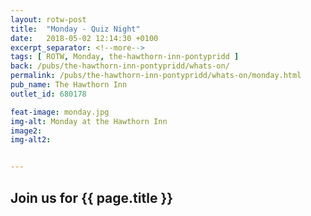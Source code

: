 ```yaml
---
layout: rotw-post
title:  "Monday - Quiz Night"
date:   2018-05-02 12:14:30 +0100
excerpt_separator: <!--more-->
tags: [ ROTW, Monday, the-hawthorn-inn-pontypridd ]
back: /pubs/the-hawthorn-inn-pontypridd/whats-on/
permalink: /pubs/the-hawthorn-inn-pontypridd/whats-on/monday.html
pub_name: The Hawthorn Inn
outlet_id: 680178

feat-image: monday.jpg
img-alt: Monday at the Hawthorn Inn
image2:
img-alt2:


---
```


<h2>Join us for {{ page.title }}</h2>